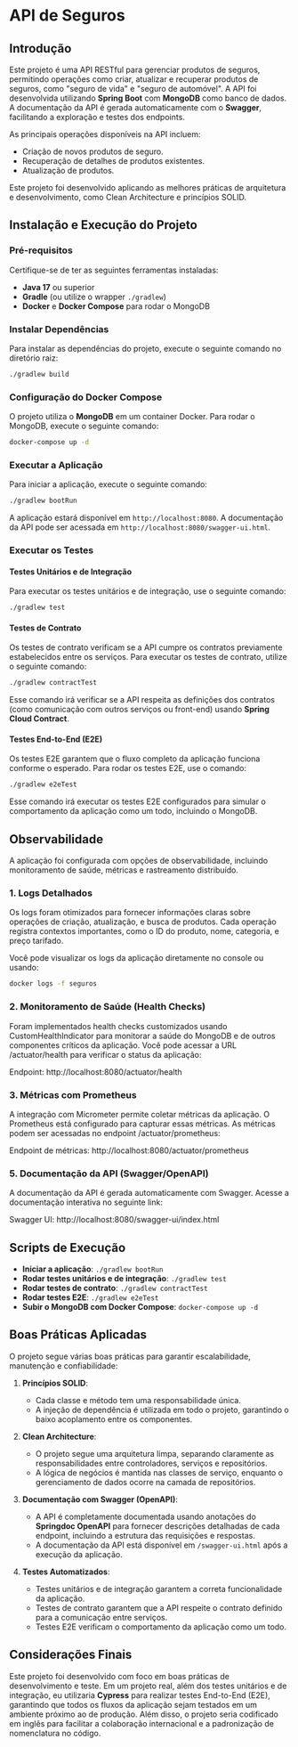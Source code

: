 
# API de Seguros

## Introdução

Este projeto é uma API RESTful para gerenciar produtos de seguros, permitindo operações como criar, atualizar e recuperar produtos de seguros, como "seguro de vida" e "seguro de automóvel". A API foi desenvolvida utilizando **Spring Boot** com **MongoDB** como banco de dados. A documentação da API é gerada automaticamente com o **Swagger**, facilitando a exploração e testes dos endpoints.

As principais operações disponíveis na API incluem:
- Criação de novos produtos de seguro.
- Recuperação de detalhes de produtos existentes.
- Atualização de produtos.

Este projeto foi desenvolvido aplicando as melhores práticas de arquitetura e desenvolvimento, como Clean Architecture e princípios SOLID.

## Instalação e Execução do Projeto

### Pré-requisitos

Certifique-se de ter as seguintes ferramentas instaladas:
- **Java 17** ou superior
- **Gradle** (ou utilize o wrapper `./gradlew`)
- **Docker** e **Docker Compose** para rodar o MongoDB

### Instalar Dependências

Para instalar as dependências do projeto, execute o seguinte comando no diretório raiz:

```bash
./gradlew build
```

### Configuração do Docker Compose

O projeto utiliza o **MongoDB** em um container Docker. Para rodar o MongoDB, execute o seguinte comando:

```bash
docker-compose up -d
```

### Executar a Aplicação

Para iniciar a aplicação, execute o seguinte comando:

```bash
./gradlew bootRun
```

A aplicação estará disponível em `http://localhost:8080`. A documentação da API pode ser acessada em `http://localhost:8080/swagger-ui.html`.

### Executar os Testes

#### Testes Unitários e de Integração

Para executar os testes unitários e de integração, use o seguinte comando:

```bash
./gradlew test
```

#### Testes de Contrato

Os testes de contrato verificam se a API cumpre os contratos previamente estabelecidos entre os serviços. Para executar os testes de contrato, utilize o seguinte comando:

```bash
./gradlew contractTest
```

Esse comando irá verificar se a API respeita as definições dos contratos (como comunicação com outros serviços ou front-end) usando **Spring Cloud Contract**.

#### Testes End-to-End (E2E)

Os testes E2E garantem que o fluxo completo da aplicação funciona conforme o esperado. Para rodar os testes E2E, use o comando:

```bash
./gradlew e2eTest
```

Esse comando irá executar os testes E2E configurados para simular o comportamento da aplicação como um todo, incluindo o MongoDB.

## Observabilidade

A aplicação foi configurada com opções de observabilidade, incluindo monitoramento de saúde, métricas e rastreamento distribuído.

### 1. Logs Detalhados
   Os logs foram otimizados para fornecer informações claras sobre operações de criação, atualização, e busca de produtos. Cada operação registra contextos importantes, como o ID do produto, nome, categoria, e preço tarifado.

Você pode visualizar os logs da aplicação diretamente no console ou usando:

```bash
docker logs -f seguros
```

### 2. Monitoramento de Saúde (Health Checks)
   Foram implementados health checks customizados usando CustomHealthIndicator para monitorar a saúde do MongoDB e de outros componentes críticos da aplicação. Você pode acessar a URL /actuator/health para verificar o status da aplicação:

Endpoint: http://localhost:8080/actuator/health

### 3. Métricas com Prometheus
   A integração com Micrometer permite coletar métricas da aplicação. O Prometheus está configurado para capturar essas métricas. As métricas podem ser acessadas no endpoint /actuator/prometheus:

Endpoint de métricas: http://localhost:8080/actuator/prometheus

### 5. Documentação da API (Swagger/OpenAPI)
   A documentação da API é gerada automaticamente com Swagger. Acesse a documentação interativa no seguinte link:

Swagger UI: http://localhost:8080/swagger-ui/index.html

## Scripts de Execução

- **Iniciar a aplicação**: `./gradlew bootRun`
- **Rodar testes unitários e de integração**: `./gradlew test`
- **Rodar testes de contrato**: `./gradlew contractTest`
- **Rodar testes E2E**: `./gradlew e2eTest`
- **Subir o MongoDB com Docker Compose**: `docker-compose up -d`

## Boas Práticas Aplicadas

O projeto segue várias boas práticas para garantir escalabilidade, manutenção e confiabilidade:

1. **Princípios SOLID**:
   - Cada classe e método tem uma responsabilidade única.
   - A injeção de dependência é utilizada em todo o projeto, garantindo o baixo acoplamento entre os componentes.

2. **Clean Architecture**:
   - O projeto segue uma arquitetura limpa, separando claramente as responsabilidades entre controladores, serviços e repositórios.
   - A lógica de negócios é mantida nas classes de serviço, enquanto o gerenciamento de dados ocorre na camada de repositórios.

3. **Documentação com Swagger (OpenAPI)**:
   - A API é completamente documentada usando anotações do **Springdoc OpenAPI** para fornecer descrições detalhadas de cada endpoint, incluindo a estrutura das requisições e respostas.
   - A documentação da API está disponível em `/swagger-ui.html` após a execução da aplicação.

4. **Testes Automatizados**:
   - Testes unitários e de integração garantem a correta funcionalidade da aplicação.
   - Testes de contrato garantem que a API respeite o contrato definido para a comunicação entre serviços.
   - Testes E2E verificam o comportamento da aplicação como um todo.

## Considerações Finais

Este projeto foi desenvolvido com foco em boas práticas de desenvolvimento e teste. Em um projeto real, além dos testes unitários e de integração, eu utilizaria **Cypress** para realizar testes End-to-End (E2E), garantindo que todos os fluxos da aplicação sejam testados em um ambiente próximo ao de produção. Além disso, o projeto seria codificado em inglês para facilitar a colaboração internacional e a padronização de nomenclatura no código.
